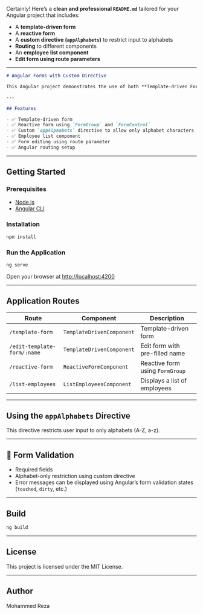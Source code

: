 Certainly! Here’s a **clean and professional `README.md`** tailored for your Angular project that includes:

* A **template-driven form**
* A **reactive form**
* A **custom directive (`appAlphabets`)** to restrict input to alphabets
* **Routing** to different components
* An **employee list component**
* **Edit form using route parameters**

---

```markdown
# Angular Forms with Custom Directive

This Angular project demonstrates the use of both **Template-driven Forms** and **Reactive Forms** along with a custom directive to restrict input to alphabets. It includes form validation, routing, employee listing, and form editing based on URL parameters.

---

## Features

- ✅ Template-driven form
- ✅ Reactive form using `FormGroup` and `FormControl`
- ✅ Custom `appAlphabets` directive to allow only alphabet characters
- ✅ Employee list component
- ✅ Form editing using route parameter
- ✅ Angular routing setup

````

---

## Getting Started

### Prerequisites

- [Node.js](https://nodejs.org/)
- [Angular CLI](https://angular.io/cli)

### Installation

```bash
npm install
````

### Run the Application

```bash
ng serve
```

Open your browser at [http://localhost:4200](http://localhost:4200)

---

## Application Routes

| Route                       | Component                 | Description                     |
| --------------------------- | ------------------------- | ------------------------------- |
| `/template-form`            | `TemplateDrivenComponent` | Template-driven form            |
| `/edit-template-form/:name` | `TemplateDrivenComponent` | Edit form with pre-filled name  |
| `/reactive-form`            | `ReactiveFormComponent`   | Reactive form using `FormGroup` |
| `/list-employees`           | `ListEmployeesComponent`  | Displays a list of employees    |

---

## Using the `appAlphabets` Directive

This directive restricts user input to only alphabets (A-Z, a-z).

---

## 🧼 Form Validation

* Required fields
* Alphabet-only restriction using custom directive
* Error messages can be displayed using Angular’s form validation states (`touched`, `dirty`, etc.)

---

## Build

```bash
ng build
```

---

## License

This project is licensed under the MIT License.

---

## Author

Mohammed Reza